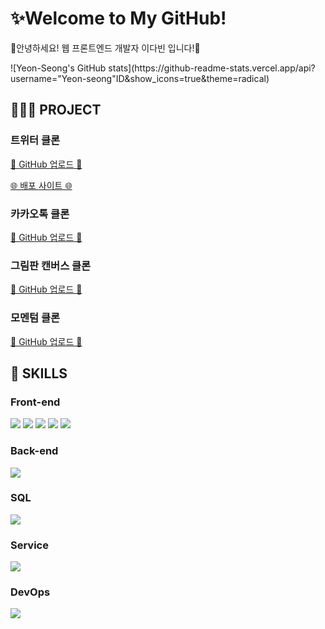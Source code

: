 <!-- ---------- ---------- ----------  ---------- ---------- ---------- -->
<h1>✨Welcome to My GitHub!</h1>
👋안녕하세요! 웹 프론트엔드 개발자 이다빈 입니다!👋

<p>![Yeon-Seong's GitHub stats](https://github-readme-stats.vercel.app/api?username="Yeon-seong"ID&show_icons=true&theme=radical)</p>

<h2> <b>👩🏻‍💻 PROJECT</b> </h2>
<h3>트위터 클론</h3>
  <a href="https://github.com/Yeon-seong/react-nodebird">
    <p>🔗 GitHub 업로드 🔗</p>
  </a>
  <a href="http://nodebird.xyz/">
    <p>🌐 배포 사이트 🌐</p>
  </a>

<h3>카카오톡 클론</h3>
  <a href="https://github.com/Yeon-seong/js_nomad/tree/master/kokoa_talk">
    <p>🔗 GitHub 업로드 🔗</p>
  </a>

<h3>그림판 캔버스 클론</h3>
  <a href="https://github.com/Yeon-seong/js_nomad/tree/master/js_paint">
    <p>🔗 GitHub 업로드 🔗</p>
  </a>

<h3>모멘텀 클론</h3>
  <a href="https://github.com/Yeon-seong/js_nomad/tree/master/js_momentum">
    <p>🔗 GitHub 업로드 🔗</p>
  </a>


<h2> <b>🔎 SKILLS</b> </h2>

<h3>Front-end</h3>
<p>
  <!-- ---------- HTML5 스킬 아이콘 ---------- -->
  <img src="https://img.shields.io/badge/HTML5-E34F26?style=for-the-badge&logo=html5&logoColor=white"/>

  <!-- ---------- CSS3 스킬 아이콘 ---------- -->
  <img src="https://img.shields.io/badge/CSS3-1572B6?style=for-the-badge&logo=css3&logoColor=white"/>

  <!-- ---------- JavaScript 스킬 아이콘 ---------- -->
  <img src="https://img.shields.io/badge/JavaScript-F7DF1E?style=for-the-badge&logo=JavaScript&logoColor=white"/>

  <!-- ---------- React 스킬 아이콘 ---------- -->
  <img src="https://img.shields.io/badge/React-20232A?style=for-the-badge&logo=react&logoColor=61DAFB"/>

  <!-- ---------- Next.js 스킬 아이콘 ---------- -->
  <img src="https://img.shields.io/badge/Next.js-000?logo=nextdotjs&logoColor=fff&style=for-the-badge"/>
</p>


<h3>Back-end</h3>
<p>
  <!-- ---------- Node.js 스킬 아이콘 ---------- -->
  <img src="https://img.shields.io/badge/Node.js-43853D?style=for-the-badge&logo=node.js&logoColor=white"/>
</p>


<h3>SQL</h3>
<p>
  <!-- ---------- MySQL 스킬 아이콘 ---------- -->
  <img src="https://img.shields.io/badge/MySQL-005C84?style=for-the-badge&logo=mysql&logoColor=white"/>
</p>


<h3>Service</h3>
<p>
  <!-- ---------- AWS 스킬 아이콘 ---------- -->
  <img src="https://img.shields.io/badge/Amazon_AWS-FF9900?style=for-the-badge&logo=amazonaws&logoColor=white"/>
</p>


<h3>DevOps</h3>
<p>
  <!-- ---------- GitHub 스킬 아이콘 ---------- -->
  <img src="https://img.shields.io/badge/GitHub-100000?style=for-the-badge&logo=github&logoColor=white"/>
</p>

